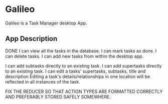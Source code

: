 # Galileo

Galileo is a Task Manager desktop App.

## App Description

DONE
I can view all the tasks in the database.
I can mark tasks as done.
I can delete tasks.
I can add new tasks from within the desktop app.

I can add subtasks directly to an existing task.
I can add supertasks directly to an existing task.
I can edit a tasks' supertasks, subtasks, title and description
Editing a task's details/relationships in one location will be reflected in all instances of the task.


FIX THE REDUCER SO THAT ACTION TYPES ARE FORMATTED CORRECTLY AND PREFERABLY STORED SAFELY SOMEWHERE.